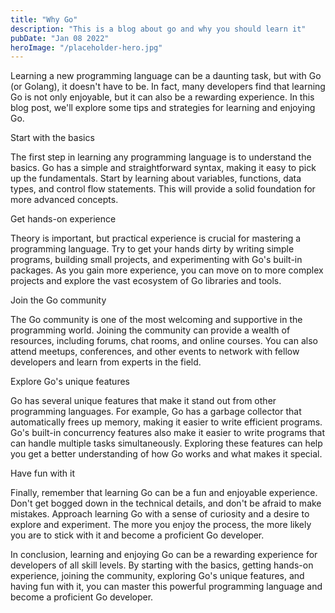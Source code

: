 ```yaml
---
title: "Why Go"
description: "This is a blog about go and why you should learn it"
pubDate: "Jan 08 2022"
heroImage: "/placeholder-hero.jpg"
---
```


Learning a new programming language can be a daunting task, but with Go (or Golang), it doesn't have to be. In fact, many developers find that learning Go is not only enjoyable, but it can also be a rewarding experience. In this blog post, we'll explore some tips and strategies for learning and enjoying Go.

Start with the basics

The first step in learning any programming language is to understand the basics. Go has a simple and straightforward syntax, making it easy to pick up the fundamentals. Start by learning about variables, functions, data types, and control flow statements. This will provide a solid foundation for more advanced concepts.

Get hands-on experience

Theory is important, but practical experience is crucial for mastering a programming language. Try to get your hands dirty by writing simple programs, building small projects, and experimenting with Go's built-in packages. As you gain more experience, you can move on to more complex projects and explore the vast ecosystem of Go libraries and tools.

Join the Go community

The Go community is one of the most welcoming and supportive in the programming world. Joining the community can provide a wealth of resources, including forums, chat rooms, and online courses. You can also attend meetups, conferences, and other events to network with fellow developers and learn from experts in the field.

Explore Go's unique features

Go has several unique features that make it stand out from other programming languages. For example, Go has a garbage collector that automatically frees up memory, making it easier to write efficient programs. Go's built-in concurrency features also make it easier to write programs that can handle multiple tasks simultaneously. Exploring these features can help you get a better understanding of how Go works and what makes it special.

Have fun with it

Finally, remember that learning Go can be a fun and enjoyable experience. Don't get bogged down in the technical details, and don't be afraid to make mistakes. Approach learning Go with a sense of curiosity and a desire to explore and experiment. The more you enjoy the process, the more likely you are to stick with it and become a proficient Go developer.

In conclusion, learning and enjoying Go can be a rewarding experience for developers of all skill levels. By starting with the basics, getting hands-on experience, joining the community, exploring Go's unique features, and having fun with it, you can master this powerful programming language and become a proficient Go developer.

